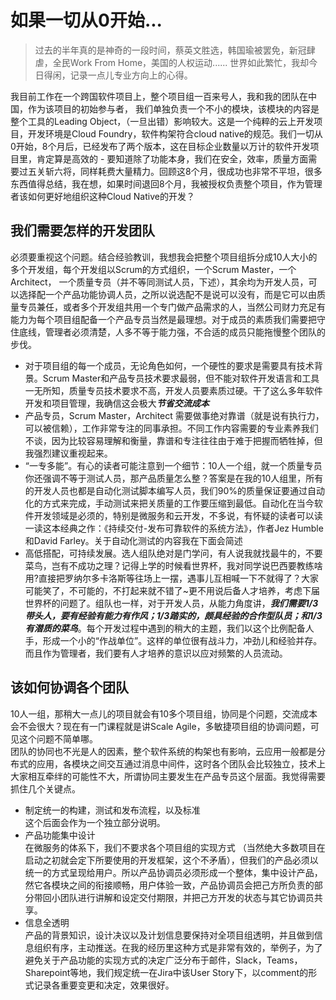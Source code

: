 # 如果一切从0开始...
> 过去的半年真的是神奇的一段时间，蔡英文胜选，韩国瑜被罢免，新冠肆虐，全民Work From Home，美国的人权运动...... 世界如此繁忙，我却今日得闲，记录一点儿专业方向上的心得。

我目前工作在一个跨国软件项目上，整个项目组一百来号人，我和我的团队在中国，作为该项目的初始参与者， 我们单独负责一个不小的模块，该模块的内容是整个工具的Leading Object，（一旦出错）影响较大。这是一个纯粹的云上开发项目，开发环境是Cloud Foundry，软件构架符合cloud native的规范。我们一切从0开始，8个月后，已经发布了两个版本，这在目标企业数量以万计的软件开发项目里，肯定算是高效的 - 要知道除了功能本身，我们在安全，效率，质量方面需要过五关斩六将，同样耗费大量精力。回顾这8个月，很成功也非常不平坦，很多东西值得总结，我在想，如果时间退回8个月，我被授权负责整个项目，作为管理者该如何更好地组织这种Cloud Native的开发？

## 我们需要怎样的开发团队
必须要重视这个问题。结合经验教训，我想我会把整个项目组拆分成10人大小的多个开发组，每个开发组以Scrum的方式组织，一个Scrum Master，一个Architect， 一个质量专员（并不等同测试人员，下述），其余均为开发人员，可以选择配一个产品功能协调人员，之所以说选配不是说可以没有，而是它可以由质量专员兼任，或者多个开发组共用一个专门做产品需求的人，当然公司财力充足有能力为每个项目组配备一个产品专员当然是最理想。对于成员的素质我们需要把守住底线，管理者必须清楚，人多不等于能力强，不合适的成员只能拖慢整个团队的步伐。
+ 对于项目组的每一个成员，无论角色如何，一个硬性的要求是需要具有技术背景。Scrum Master和产品专员技术要求最弱，但不能对软件开发语言和工具一无所知，质量专员技术要求不高，开发人员要素质过硬。干了这么多年软件开发和项目管理，我确信这会极大***节省交流成本***
+ 产品专员，Scrum Master，Architect 需要做事绝对靠谱（就是说有执行力，可以被信赖），工作非常专注的同事承担。不同工作内容需要的专业素养我们不谈，因为比较容易理解和衡量，靠谱和专注往往由于难于把握而牺牲掉，但我强烈建议重视起来。
+ “一专多能”。有心的读者可能注意到一个细节：10人一个组，就一个质量专员你还强调不等于测试人员，那产品质量怎么整？答案是在我的10人组里，所有的开发人员也都是自动化测试脚本编写人员，我们90%的质量保证要通过自动化的方式来完成，手动测试来把关质量的工作要压缩到最低。自动化在当今软件开发领域是必须的，特别是微服务和云开发，不多说，有怀疑的读者可以读一读这本经典之作：《持续交付-发布可靠软件的系统方法》，作者Jez Humble 和David Farley。关于自动化测试的内容我在下面会简述
+ 高低搭配，可持续发展。选人组队绝对是门学问，有人说我就找最牛的，不要菜鸟，岂有不成功之理？记得上学的时候看世界杯，我对同学说巴西要教练啥用?直接把罗纳尔多卡洛斯等往场上一摆，遇事儿互相喊一下不就得了？大家可能笑了，不可能的，不打起来就不错了~更不用说后备人才培养，考虑下届世界杯的问题了。组队也一样，对于开发人员，从能力角度讲，***我们需要1/3带头人，要有经验有能力有作风；1/3踏实的，颇具经验的合作型队员；和1/3有潜质的菜鸟***。每个开发过程中遇到的稍大的主题，我们以这个比例配备人手，形成一个小的“作战单位”。这样的单位很有战斗力，冲劲儿和经验并存。而且作为管理者，我们要有人才培养的意识以应对频繁的人员流动。

## 该如何协调各个团队
10人一组，那稍大一点儿的项目就会有10多个项目组，协同是个问题，交流成本会不会很大？现在有一门课程就是讲Scale Agile，多敏捷项目组的协调问题，可见这个问题不简单哪。  
团队的协同也不光是人的因素，整个软件系统的构架也有影响，云应用一般都是分布式的应用，各模块之间交互通过消息中间件，这时各个团队会比较独立，技术上大家相互牵绊的可能性不大，所谓协同主要发生在产品专员这个层面。我觉得需要抓住几个关键点。  
+ 制定统一的构建，测试和发布流程，以及标准  
这个后面会作为一个独立部分说明。
+ 产品功能集中设计  
在微服务的体系下，我们不要求各个项目组的实现方式 （当然绝大多数项目在启动之初就会定下所要使用的开发框架，这个不矛盾），但我们的产品必须以统一的方式呈现给用户。所以产品协调员必须形成一个整体，集中设计产品，然它各模块之间的衔接顺畅，用户体验一致，产品协调员会把己方所负责的部分带回小团队进行讲解和设定交付期限，并把己方开发的状态与其它协调员共享。  
+ 信息全透明  
产品的背景知识，设计决议以及计划信息要保持对全项目组透明，并且做到信息组织有序，主动推送。在我的经历里这种方式是非常有效的，举例子，为了避免关于产品功能的实现方式的决定广泛分布于邮件，Slack，Teams，Sharepoint等地，我们规定统一在Jira中该User Story下，以comment的形式记录各重要变更和决定，效果很好。

